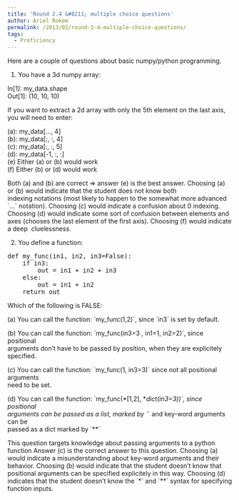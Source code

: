 ```yaml
---
title: 'Round 2.4 &#8211; multiple choice questions'
author: Ariel Rokem
permalink: /2013/02/round-2-4-multiple-choice-questions/
tags:
  - Proficiency
---
```

Here are a couple of questions about basic numpy/python programming.

1. You have a 3d numpy array:

In[1]: my_data.shape  
Out[1]: (10, 10, 10)

If you want to extract a 2d array with only the 5th element on the last axis, you will need to enter:

(a): my_data[&#8230;, 4]  
(b): my_data[:, :, 4]  
(c): my_data[:, :, 5]  
(d): my_data[-1, :, :]  
(e) Either (a) or (b) would work  
(f) Either (b) or (d) would work

Both (a) and (b) are correct => answer (e) is the best answer. Choosing (a) or (b) would indicate that the student does not know both indexing notations (most likely to happen to the somewhat more advanced \`&#8230;\` notation). Choosing (c) would indicate a confusion about 0 indexing. Choosing (d) would indicate some sort of confusion between elements and axes (chooses the last element of the first axis). Choosing (f) would indicate a deep  cluelessness.

2. You define a function:

<pre>def my_func(in1, in2, in3=False):
    if in3:
        out = in1 + in2 + in3
    else:
        out = in1 + in2
    return out
</pre>

Which of the following is FALSE:

(a) You can call the function: \`my_func(1,2)\`, since \`in3\` is set by default.

(b) You can call the function: \`my_func(in3=3 , in1=1, in2=2)\`, since positional  
arguments don&#8217;t have to be passed by position, when they are explicitely specified.

(c) You can call the function: \`my_func(1, in3=3)\` since not all positional arguments  
need to be set.

(d) You can call the function: \`my_func(\*[1,2], \**dict(in3=3))\`, since positional  
arguments can be passed as a list, marked by \`*\` and key-word arguments can be  
passed as a dict marked by \`**\`

This question targets knowledge about passing arguments to a python function Answer (c) is the correct answer to this question. Choosing (a) would indicate a misunderstanding about key-word arguments and their behavior. Choosing (b) would indicate that the student doesn&#8217;t know that positional arguments can be specified explicitely in this way. Choosing (d) indicates that the student doesn&#8217;t know the \`\*\` and \`\**\` syntax for specifying function inputs.
